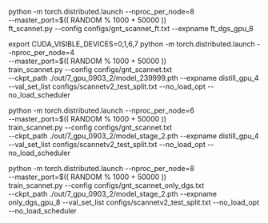 
python -m torch.distributed.launch --nproc_per_node=8 \
       --master_port=$(( RANDOM % 1000 + 50000 )) \
       ft_scannet.py --config configs/gnt_scannet_ft.txt --expname ft_dgs_gpu_8



export CUDA_VISIBLE_DEVICES=0,1,6,7
python -m torch.distributed.launch --nproc_per_node=4 \
       --master_port=$(( RANDOM % 1000 + 50000 )) \
       train_scannet.py --config configs/gnt_scannet.txt \
       --ckpt_path ./out/7_gpu_0903_2/model_239999.pth --expname distill_gpu_4 --val_set_list configs/scannetv2_test_split.txt --no_load_opt --no_load_scheduler



python -m torch.distributed.launch --nproc_per_node=6 \
       --master_port=$(( RANDOM % 1000 + 50000 )) \
       train_scannet.py --config configs/gnt_scannet.txt \
       --ckpt_path ./out/7_gpu_0903_2/model_stage_2.pth --expname distill_gpu_4 --val_set_list configs/scannetv2_test_split.txt --no_load_opt --no_load_scheduler



python -m torch.distributed.launch --nproc_per_node=8 \
       --master_port=$(( RANDOM % 1000 + 50000 )) \
       train_scannet.py --config configs/gnt_scannet_only_dgs.txt \
       --ckpt_path ./out/7_gpu_0903_2/model_stage_2.pth --expname only_dgs_gpu_8 --val_set_list configs/scannetv2_test_split.txt --no_load_opt --no_load_scheduler